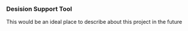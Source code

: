 ### Desision Support Tool ###

This would be an ideal place to describe about this project in the future
